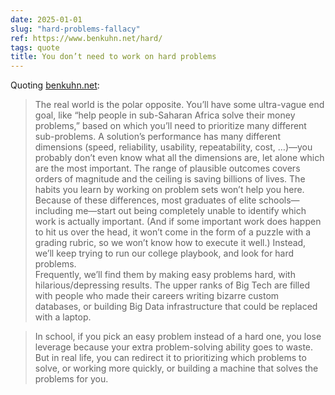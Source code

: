 ```yaml
---
date: 2025-01-01
slug: "hard-problems-fallacy"
ref: https://www.benkuhn.net/hard/
tags: quote
title: You don’t need to work on hard problems
---
```


Quoting [benkuhn.net](https://www.benkuhn.net/hard/):

> The real world is the polar opposite. You’ll have some ultra-vague end goal, like “help people in sub-Saharan Africa solve their money problems,” based on which you’ll need to prioritize many different sub-problems. A solution’s performance has many different dimensions (speed, reliability, usability, repeatability, cost, …)—you probably don’t even know what all the dimensions are, let alone which are the most important. The range of plausible outcomes covers orders of magnitude and the ceiling is saving billions of lives. The habits you learn by working on problem sets won’t help you here.<br>Because of these differences, most graduates of elite schools—including me—start out being completely unable to identify which work is actually important. (And if some important work does happen to hit us over the head, it won’t come in the form of a puzzle with a grading rubric, so we won’t know how to execute it well.) Instead, we’ll keep trying to run our college playbook, and look for hard problems.<br>Frequently, we’ll find them by making easy problems hard, with hilarious/depressing results. The upper ranks of Big Tech are filled with people who made their careers writing bizarre custom databases, or building Big Data infrastructure that could be replaced with a laptop.

> In school, if you pick an easy problem instead of a hard one, you lose leverage because your extra problem-solving ability goes to waste. But in real life, you can redirect it to prioritizing which problems to solve, or working more quickly, or building a machine that solves the problems for you.<br>